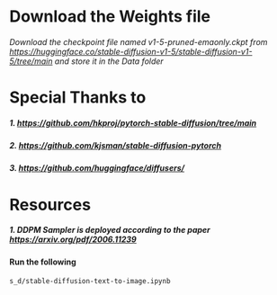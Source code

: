 # Download the Weights file
###### Download the checkpoint file named v1-5-pruned-emaonly.ckpt from https://huggingface.co/stable-diffusion-v1-5/stable-diffusion-v1-5/tree/main and store it in the Data folder

# Special Thanks to 
##### 1. https://github.com/hkproj/pytorch-stable-diffusion/tree/main
##### 2. https://github.com/kjsman/stable-diffusion-pytorch
##### 3. https://github.com/huggingface/diffusers/

# Resources
##### 1. DDPM Sampler is deployed according to the paper https://arxiv.org/pdf/2006.11239


#### Run the following
```bash
s_d/stable-diffusion-text-to-image.ipynb
```
